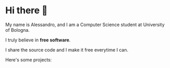 # Hi there 👋
My name is Alessandro, and I am a Computer Science student at University of Bologna.


I truly believe in **free software**.

I share the source code and I make it free everytime I can. 

Here's some projects: 

<!--
**alefreda/alefreda** is a ✨ _special_ ✨ repository because its `README.md` (this file) appears on your GitHub profile.

Here are some ideas to get you started:

- 🔭 I’m currently working on ...
- 🌱 I’m currently learning ...
- 👯 I’m looking to collaborate on ...
- 🤔 I’m looking for help with ...
- 💬 Ask me about ...
- 📫 How to reach me: ...
- 😄 Pronouns: ...
- ⚡ Fun fact: ...
-->
